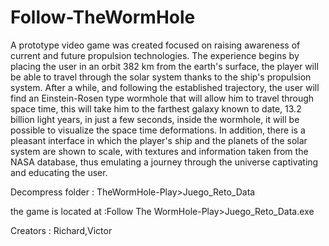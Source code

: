 # Follow-TheWormHole
A prototype video game was created focused on raising awareness of current and future propulsion technologies. The experience begins by placing the user in an orbit 382 km from the earth's surface, the player will be able to travel through the solar system thanks to the ship's propulsion system. After a while, and following the established trajectory, the user will find an Einstein-Rosen type wormhole that will allow him to travel through space time, this will take him to the farthest galaxy known to date, 13.2 billion light years, in just a few seconds, inside the wormhole, it will be possible to visualize the space time deformations.
In addition, there is a pleasant interface in which the player's ship and the planets of the solar system are shown to scale, with textures and information taken from the NASA database, thus emulating a journey through the universe captivating and educating the user. 

Decompress folder : TheWormHole-Play>Juego_Reto_Data

the game is located at :Follow The WormHole-Play>Juego_Reto_Data.exe

Creators : Richard,Victor
